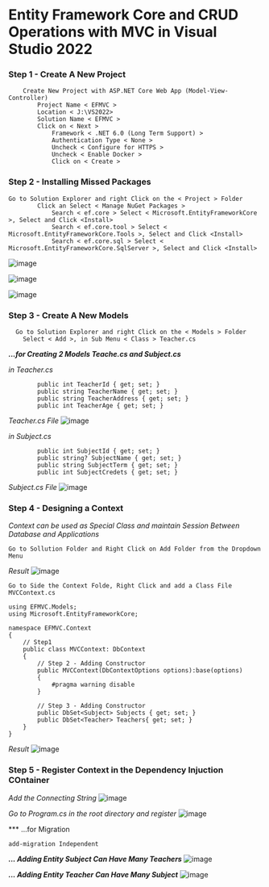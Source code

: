 # Entity Framework Core and CRUD Operations with MVC in Visual Studio 2022

### Step 1 - Create A New Project
```
	Create New Project with ASP.NET Core Web App (Model-View-Controller)
		Project Name < EFMVC >
		Location < J:\VS2022>
		Solution Name < EFMVC >
		Click on < Next >	
			Framework < .NET 6.0 (Long Term Support) >
			Authentication Type < None >
			Uncheck < Configure for HTTPS >
			Uncheck < Enable Docker >
			Click on < Create >
```

### Step 2 - Installing Missed Packages
```
Go to Solution Explorer and right Click on the < Project > Folder
		Click an Select < Manage NuGet Packages >
			Search < ef.core > Select < Microsoft.EntityFrameworkCore >, Select and Click <Install>
			Search < ef.core.tool > Select < Microsoft.EntityFrameworkCore.Tools >, Select and Click <Install>
			Search < ef.core.sql > Select < Microsoft.EntityFrameworkCore.SqlServer >, Select and Click <Install>
```
![image](https://user-images.githubusercontent.com/111234771/199981717-24f34991-5306-4361-af2b-f59860622806.png)

![image](https://user-images.githubusercontent.com/111234771/199981804-a82eed1a-84f3-42b2-9f0b-941df51b4fb3.png)

![image](https://user-images.githubusercontent.com/111234771/199981871-2169b11f-4abc-49e0-b164-4024b099f04c.png)


### Step 3 - Create A New Models
```
  Go to Solution Explorer and right Click on the < Models > Folder
	Select < Add >, in Sub Menu < Class > Teacher.cs
```
***...for Creating 2 Models  Teache.cs and Subject.cs***

_in Teacher.cs_
```
        public int TeacherId { get; set; }
        public string TeacherName { get; set; }
        public string TeacherAddress { get; set; }
        public int TeacherAge { get; set; }
```
_Teacher.cs File_
![image](https://user-images.githubusercontent.com/111234771/199998410-070804c8-b104-4a2d-a987-208db9ef883f.png)

_in Subject.cs_	
```
        public int SubjectId { get; set; }
        public string? SubjectName { get; set; }
        public string SubjectTerm { get; set; }
        public int SubjectCredets { get; set; }
```
_Subject.cs File_
![image](https://user-images.githubusercontent.com/111234771/199998101-37479b95-12fe-403c-819d-050237862b1c.png)


### Step 4 - Designing a Context
_Context can be used as Special Class and maintain Session Between Database and Applications_
```
Go to Sollution Folder and Right Click on Add Folder from the Dropdown Menu
```
_Result_
![image](https://user-images.githubusercontent.com/111234771/199987130-bab57bf6-e33b-44b5-813b-60754659a03d.png)
```
Go to Side the Context Folde, Right Click and add a Class File MVCContext.cs 
```
```
using EFMVC.Models;
using Microsoft.EntityFrameworkCore;

namespace EFMVC.Context
{
    // Step1
    public class MVCContext: DbContext
    {
        // Step 2 - Adding Constructor
        public MVCContext(DbContextOptions options):base(options)
        {
            #pragma warning disable 
        }

        // Step 3 - Adding Constructor
        public DbSet<Subject> Subjects { get; set; }
        public DbSet<Teacher> Teachers{ get; set; }
    }
}
```
_Result_
![image](https://user-images.githubusercontent.com/111234771/199991234-f72c15d7-27fb-4f22-9572-edea8dd5453d.png)


### Step 5 - Register Context in the Dependency Injuction COntainer

_Add the Connecting String_
![image](https://user-images.githubusercontent.com/111234771/199996497-5f502252-ff98-4d99-8f34-460f098dcd2d.png)

_Go to Program.cs in the root directory and register_
![image](https://user-images.githubusercontent.com/111234771/199997206-807f8ac0-2573-4ae2-89fa-39c96dda36dd.png)


*** ...for Migration 
```
add-migration Independent 

```

***... Adding Entity Subject Can Have Many Teachers***
![image](https://user-images.githubusercontent.com/111234771/199999488-0632b5c2-42e3-4514-9de9-c240b8b43dd1.png)

***... Adding Entity Teacher Can Have Many Subject*** 
![image](https://user-images.githubusercontent.com/111234771/199999739-9eaadc78-1d04-4ab8-aabd-4f39c5f9d6c9.png)

